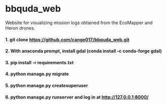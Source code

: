 # bbquda_web
Website for visualizing mission logs obtained from the EcoMapper and Heron drones.

#### 1. git clone https://github.com/cange017/bbquda_web.git

#### 2. With anaconda prompt, install gdal (conda install -c conda-forge gdal)

#### 3. pip install -r requirements.txt

#### 4. python manage.py migrate

#### 5. python manage.py createsuperuser

#### 6. python manage.py runserver and log in at http://127.0.0.1:8000/
